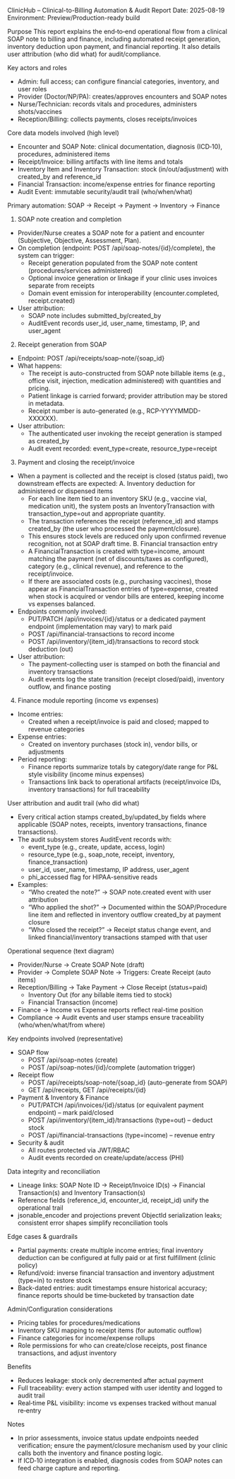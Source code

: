 ClinicHub – Clinical-to-Billing Automation & Audit Report
Date: 2025-08-19
Environment: Preview/Production-ready build

Purpose
This report explains the end‑to‑end operational flow from a clinical SOAP note to billing and finance, including automated receipt generation, inventory deduction upon payment, and financial reporting. It also details user attribution (who did what) for audit/compliance.

Key actors and roles
- Admin: full access; can configure financial categories, inventory, and user roles
- Provider (Doctor/NP/PA): creates/approves encounters and SOAP notes
- Nurse/Technician: records vitals and procedures, administers shots/vaccines
- Reception/Billing: collects payments, closes receipts/invoices

Core data models involved (high level)
- Encounter and SOAP Note: clinical documentation, diagnosis (ICD‑10), procedures, administered items
- Receipt/Invoice: billing artifacts with line items and totals
- Inventory Item and Inventory Transaction: stock (in/out/adjustment) with created_by and reference_id
- Financial Transaction: income/expense entries for finance reporting
- Audit Event: immutable security/audit trail (who/when/what)

Primary automation: SOAP → Receipt → Payment → Inventory → Finance
1) SOAP note creation and completion
- Provider/Nurse creates a SOAP note for a patient and encounter (Subjective, Objective, Assessment, Plan).
- On completion (endpoint: POST /api/soap-notes/{id}/complete), the system can trigger:
  - Receipt generation populated from the SOAP note content (procedures/services administered)
  - Optional invoice generation or linkage if your clinic uses invoices separate from receipts
  - Domain event emission for interoperability (encounter.completed, receipt.created)
- User attribution:
  - SOAP note includes submitted_by/created_by
  - AuditEvent records user_id, user_name, timestamp, IP, and user_agent

2) Receipt generation from SOAP
- Endpoint: POST /api/receipts/soap-note/{soap_id}
- What happens:
  - The receipt is auto-constructed from SOAP note billable items (e.g., office visit, injection, medication administered) with quantities and pricing.
  - Patient linkage is carried forward; provider attribution may be stored in metadata.
  - Receipt number is auto-generated (e.g., RCP-YYYYMMDD-XXXXXX).
- User attribution:
  - The authenticated user invoking the receipt generation is stamped as created_by
  - Audit event recorded: event_type=create, resource_type=receipt

3) Payment and closing the receipt/invoice
- When a payment is collected and the receipt is closed (status paid), two downstream effects are expected:
  A. Inventory deduction for administered or dispensed items
     - For each line item tied to an inventory SKU (e.g., vaccine vial, medication unit), the system posts an InventoryTransaction with transaction_type=out and appropriate quantity.
     - The transaction references the receipt (reference_id) and stamps created_by (the user who processed the payment/closure).
     - This ensures stock levels are reduced only upon confirmed revenue recognition, not at SOAP draft time.
  B. Financial transaction entry
     - A FinancialTransaction is created with type=income, amount matching the payment (net of discounts/taxes as configured), category (e.g., clinical revenue), and reference to the receipt/invoice.
     - If there are associated costs (e.g., purchasing vaccines), those appear as FinancialTransaction entries of type=expense, created when stock is acquired or vendor bills are entered, keeping income vs expenses balanced.
- Endpoints commonly involved:
  - PUT/PATCH /api/invoices/{id}/status or a dedicated payment endpoint (implementation may vary) to mark paid
  - POST /api/financial-transactions to record income
  - POST /api/inventory/{item_id}/transactions to record stock deduction (out)
- User attribution:
  - The payment-collecting user is stamped on both the financial and inventory transactions
  - Audit events log the state transition (receipt closed/paid), inventory outflow, and finance posting

4) Finance module reporting (income vs expenses)
- Income entries:
  - Created when a receipt/invoice is paid and closed; mapped to revenue categories
- Expense entries:
  - Created on inventory purchases (stock in), vendor bills, or adjustments
- Period reporting:
  - Finance reports summarize totals by category/date range for P&L style visibility (income minus expenses)
  - Transactions link back to operational artifacts (receipt/invoice IDs, inventory transactions) for full traceability

User attribution and audit trail (who did what)
- Every critical action stamps created_by/updated_by fields where applicable (SOAP notes, receipts, inventory transactions, finance transactions).
- The audit subsystem stores AuditEvent records with:
  - event_type (e.g., create, update, access, login)
  - resource_type (e.g., soap_note, receipt, inventory, finance_transaction)
  - user_id, user_name, timestamp, IP address, user_agent
  - phi_accessed flag for HIPAA-sensitive reads
- Examples:
  - “Who created the note?” → SOAP note.created event with user attribution
  - “Who applied the shot?” → Documented within the SOAP/Procedure line item and reflected in inventory outflow created_by at payment closure
  - “Who closed the receipt?” → Receipt status change event, and linked financial/inventory transactions stamped with that user

Operational sequence (text diagram)
- Provider/Nurse → Create SOAP Note (draft)
- Provider → Complete SOAP Note → Triggers: Create Receipt (auto items)
- Reception/Billing → Take Payment → Close Receipt (status=paid)
  - Inventory Out (for any billable items tied to stock)
  - Financial Transaction (income)
- Finance → Income vs Expense reports reflect real-time position
- Compliance → Audit events and user stamps ensure traceability (who/when/what/from where)

Key endpoints involved (representative)
- SOAP flow
  - POST /api/soap-notes (create)
  - POST /api/soap-notes/{id}/complete (automation trigger)
- Receipt flow
  - POST /api/receipts/soap-note/{soap_id} (auto-generate from SOAP)
  - GET /api/receipts, GET /api/receipts/{id}
- Payment & Inventory & Finance
  - PUT/PATCH /api/invoices/{id}/status (or equivalent payment endpoint) – mark paid/closed
  - POST /api/inventory/{item_id}/transactions (type=out) – deduct stock
  - POST /api/financial-transactions (type=income) – revenue entry
- Security & audit
  - All routes protected via JWT/RBAC
  - Audit events recorded on create/update/access (PHI)

Data integrity and reconciliation
- Lineage links: SOAP Note ID → Receipt/Invoice ID(s) → Financial Transaction(s) and Inventory Transaction(s)
- Reference fields (reference_id, encounter_id, receipt_id) unify the operational trail
- jsonable_encoder and projections prevent ObjectId serialization leaks; consistent error shapes simplify reconciliation tools

Edge cases & guardrails
- Partial payments: create multiple income entries; final inventory deduction can be configured at fully paid or at first fulfillment (clinic policy)
- Refund/void: inverse financial transaction and inventory adjustment (type=in) to restore stock
- Back-dated entries: audit timestamps ensure historical accuracy; finance reports should be time‑bucketed by transaction date

Admin/Configuration considerations
- Pricing tables for procedures/medications
- Inventory SKU mapping to receipt items (for automatic outflow)
- Finance categories for income/expense rollups
- Role permissions for who can create/close receipts, post finance transactions, and adjust inventory

Benefits
- Reduces leakage: stock only decremented after actual payment
- Full traceability: every action stamped with user identity and logged to audit trail
- Real‑time P&L visibility: income vs expenses tracked without manual re‑entry

Notes
- In prior assessments, invoice status update endpoints needed verification; ensure the payment/closure mechanism used by your clinic calls both the inventory and finance posting logic.
- If ICD‑10 integration is enabled, diagnosis codes from SOAP notes can feed charge capture and reporting.
